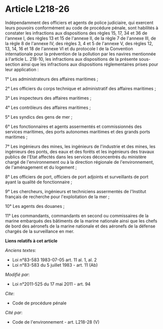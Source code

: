 # Article L218-26

Indépendamment des officiers et agents de police judiciaire, qui exercent leurs pouvoirs conformément au code de procédure
pénale, sont habilités à constater les infractions aux dispositions des règles 15, 17, 34 et 36 de l'annexe I, des règles 13
et 15 de l'annexe II, de la règle 7 de l'annexe III, de la règle 8 de l'annexe IV, des règles 3, 4 et 5 de l'annexe V, des
règles 12, 13, 14, 16 et 18 de l'annexe VI et du protocole I de la Convention internationale pour la prévention de la
pollution par les navires mentionnée à l'article L. 218-10, les infractions aux dispositions de la présente sous-section
ainsi que les infractions aux dispositions réglementaires prises pour leur application :

1° Les administrateurs des affaires maritimes ;

2° Les officiers du corps technique et administratif des affaires maritimes ;

3° Les inspecteurs des affaires maritimes ;

4° Les contrôleurs des affaires maritimes ;

5° Les syndics des gens de mer ;

6° Les fonctionnaires et agents assermentés et commissionnés des services maritimes, des ports autonomes maritimes et des
grands ports maritimes ;

7° Les ingénieurs des mines, les ingénieurs de l'industrie et des mines, les ingénieurs des ponts, des eaux et des forêts et
les ingénieurs des travaux publics de l'Etat affectés dans les services déconcentrés du ministère chargé de l'environnement
ou à la direction régionale de l'environnement, de l'aménagement et du logement  ;

8° Les officiers de port, officiers de port adjoints et surveillants de port ayant la qualité de fonctionnaire ;

9° Les chercheurs, ingénieurs et techniciens assermentés de l'Institut français de recherche pour l'exploitation de la mer ;

10° Les agents des douanes ;

11° Les commandants, commandants en second ou commissaires de la marine embarqués des bâtiments de la marine nationale ainsi
que les chefs de bord des aéronefs de la marine nationale et des aéronefs de la défense chargés de la surveillance en mer.

**Liens relatifs à cet article**

_Anciens textes_:

  - Loi n°83-583 1983-07-05 art. 11 al. 1, al. 2
  - Loi n°83-583 du 5 juillet 1983 - art. 11 (Ab)

_Modifié par_:

  - Loi n°2011-525 du 17 mai 2011 - art. 94

_Cite_:

  - Code de procédure pénale

_Cité par_:

  - Code de l'environnement - art. L218-28 (V)
